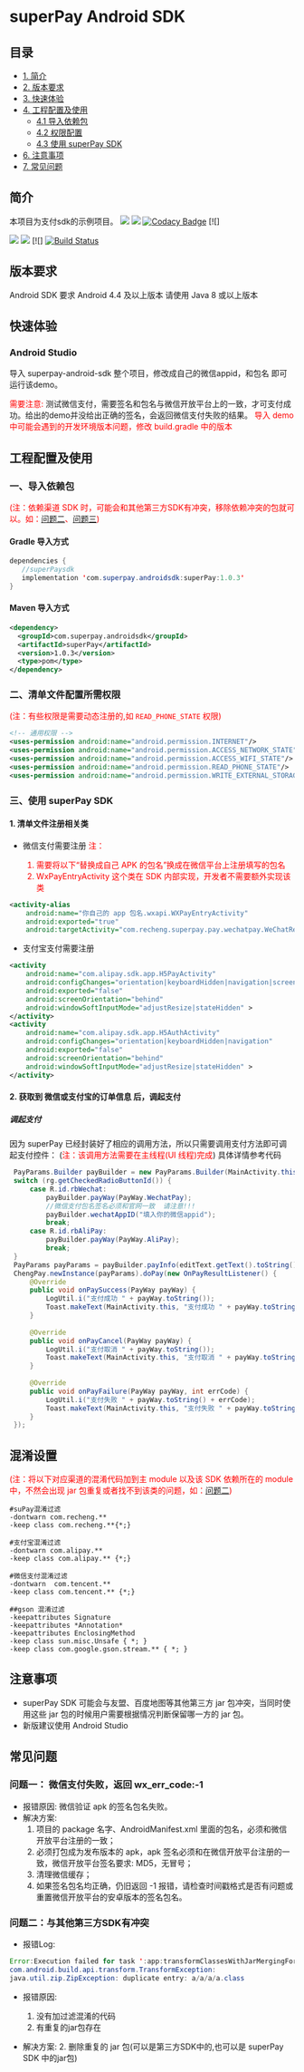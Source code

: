 # superPay Android SDK

## 目录
* [1. 简介](#1)
* [2. 版本要求](#2)
* [3. 快速体验](#3)
* [4. 工程配置及使用](#4)
    * [4.1 导入依赖包](#4.1)
    * [4.2 权限配置](#4.2)
    * [4.3 使用 superPay SDK](#4.3)
* [6. 注意事项](#6)
* [7. 常见问题](#issues)

## <h2 id='1'>简介</h2>
本项目为支付sdk的示例项目。
[![](https://img.shields.io/badge/API-14%2B-brightgreen.svg?style=flat)](https://android-arsenal.com/api?level=14) [![](https://img.shields.io/badge/platform-android-brightgreen.svg)](https://developer.android.com/index.html) [![Codacy Badge](https://img.shields.io/hexpm/l/plug.svg)](https://github.com/jeasonlzy/okhttp-OkGo/blob/master/LICENSE)  [![]

[![](https://img.shields.io/badge/superPay-v1.0.3-brightgreen.svg)](https://bintray.com/supay/superPay/superPay) [![](https://img.shields.io/badge/OkRx-v1.0.2-brightgreen.svg)](https://github.com/jeasonlzy/okhttp-OkGo) [![]
[![Build Status](https://travis-ci.org/google/gson.svg?branch=master)](https://travis-ci.org/google/gson)

## <h2 id='2'>版本要求</h2>
Android SDK 要求 Android 4.4 及以上版本
请使用 Java 8 或以上版本

## <h2 id='3'>快速体验</h2>
### Android Studio
导入 superpay-android-sdk 整个项目，修改成自己的微信appid，和包名 即可运行该demo。

<font color="red">需要注意: </font>测试微信支付，需要签名和包名与微信开放平台上的一致，才可支付成功。给出的demo并没给出正确的签名，会返回微信支付失败的结果。
<font color="red">导入 demo 中可能会遇到的开发环境版本问题，修改 build.gradle 中的版本</font>

## <h2 id='4'>工程配置及使用</h2>
### <h3 id='4.1'>一、导入依赖包</h3>

<font color='red'>(注：依赖渠道 SDK 时，可能会和其他第三方SDK有冲突，移除依赖冲突的包就可以。如：[问题二](#issue2)、[问题三](#issue3))</font>

#### Gradle 导入方式

```java
dependencies {
   //superPaysdk
   implementation 'com.superpay.androidsdk:superPay:1.0.3'
}
```

#### Maven 导入方式

```xml
<dependency>
  <groupId>com.superpay.androidsdk</groupId>
  <artifactId>superPay</artifactId>
  <version>1.0.3</version>
  <type>pom</type>
</dependency>
```


### <h3 id='4.2'>二、清单文件配置所需权限</h3>

<font color='red'>(注：有些权限是需要动态注册的,如 `READ_PHONE_STATE` 权限)</font>

``` xml
<!-- 通用权限 -->
<uses-permission android:name="android.permission.INTERNET"/>
<uses-permission android:name="android.permission.ACCESS_NETWORK_STATE"/>
<uses-permission android:name="android.permission.ACCESS_WIFI_STATE"/>
<uses-permission android:name="android.permission.READ_PHONE_STATE"/>
<uses-permission android:name="android.permission.WRITE_EXTERNAL_STORAGE"/>
```

### <h3 id='4.3'>三、使用 superPay SDK</h3>
#### 1. 清单文件注册相关类
- 微信支付需要注册
    <font color='red'> 注：
    1. 需要将以下“替换成自己 APK 的包名”换成在微信平台上注册填写的包名
    2. WxPayEntryActivity 这个类在 SDK 内部实现，开发者不需要额外实现该类
    </font>

```xml
<activity-alias                                                                
    android:name="你自己的 app 包名.wxapi.WXPayEntryActivity"           
    android:exported="true"                                                    
    android:targetActivity="com.recheng.superpay.pay.wechatpay.WeChatResult" />
```

- 支付宝支付需要注册

```xml
<activity                                                                   
    android:name="com.alipay.sdk.app.H5PayActivity"                         
    android:configChanges="orientation|keyboardHidden|navigation|screenSize"
    android:exported="false"                                                
    android:screenOrientation="behind"                                      
    android:windowSoftInputMode="adjustResize|stateHidden" >                
</activity>                                                                 
<activity                                                                   
    android:name="com.alipay.sdk.app.H5AuthActivity"                        
    android:configChanges="orientation|keyboardHidden|navigation"           
    android:exported="false"                                                
    android:screenOrientation="behind"                                      
    android:windowSoftInputMode="adjustResize|stateHidden" >                
</activity>                                                                                                                     
```
#### 2. 获取到 微信或支付宝的订单信息 后，调起支付
##### 调起支付

因为 superPay 已经封装好了相应的调用方法，所以只需要调用支付方法即可调起支付控件：
(<font color='red'>注：该调用方法需要在主线程(UI 线程)完成</font>)
具体详情参考代码
```java
 PayParams.Builder payBuilder = new PayParams.Builder(MainActivity.this);                                                
 switch (rg.getCheckedRadioButtonId()) {                                                                                 
     case R.id.rbWechat:                                                                                                 
         payBuilder.payWay(PayWay.WechatPay);                                                                            
         //微信支付包名签名必须和官网一致  请注意!!!                                                                                 
         payBuilder.wechatAppID("填入你的微信appid");                                                                          
         break;                                                                                                          
     case R.id.rbAliPay:                                                                                                 
         payBuilder.payWay(PayWay.AliPay);                                                                               
         break;                                                                                                          
 }                                                                                                                       
 PayParams payParams = payBuilder.payInfo(editText.getText().toString()).build();                                        
 ChengPay.newInstance(payParams).doPay(new OnPayResultListener() {                                                       
     @Override                                                                                                           
     public void onPaySuccess(PayWay payWay) {                                                                           
         LogUtil.i("支付成功 " + payWay.toString());                                                                         
         Toast.makeText(MainActivity.this, "支付成功 " + payWay.toString(), Toast.LENGTH_LONG).show();                       
     }                                                                                                                   
                                                                                                                         
     @Override                                                                                                           
     public void onPayCancel(PayWay payWay) {                                                                            
         LogUtil.i("支付取消 " + payWay.toString());                                                                         
         Toast.makeText(MainActivity.this, "支付取消 " + payWay.toString(), Toast.LENGTH_LONG).show();                       
     }                                                                                                                   
                                                                                                                         
     @Override                                                                                                           
     public void onPayFailure(PayWay payWay, int errCode) {                                                              
         LogUtil.i("支付失败 " + payWay.toString() + errCode);                                                               
         Toast.makeText(MainActivity.this, "支付失败 " + payWay.toString() + errCode, Toast.LENGTH_LONG).show();             
     }                                                                                                                   
 });                                                                                                                     
```

## 混淆设置
<font color='red'>(注：将以下对应渠道的混淆代码加到主 module 以及该 SDK 依赖所在的 module 中，不然会出现 jar 包重复或者找不到该类的问题，如：[问题二](#issue2))</font>

```
#suPay混淆过滤
-dontwarn com.recheng.**
-keep class com.recheng.**{*;}

#支付宝混淆过滤
-dontwarn com.alipay.**
-keep class com.alipay.** {*;}

#微信支付混淆过滤
-dontwarn  com.tencent.**
-keep class com.tencent.** {*;}

##gson 混淆过滤
-keepattributes Signature
-keepattributes *Annotation*
-keepattributes EnclosingMethod
-keep class sun.misc.Unsafe { *; }
-keep class com.google.gson.stream.** { *; }

```

## <h2 id='6'>注意事项</h2>

- superPay SDK 可能会与友盟、百度地图等其他第三方 jar 包冲突，当同时使用这些 jar 包的时候用户需要根据情况判断保留哪一方的 jar 包。
- 新版建议使用 Android Studio

## <span id = "issues">常见问题</span>
### 问题一： 微信支付失败，返回 wx_err_code:-1

- 报错原因:
    微信验证 apk 的签名包名失败。
- 解决方案:
    1. 项目的 package 名字、AndroidManifest.xml 里面的包名，必须和微信开放平台注册的一致；
    2. 必须打包成为发布版本的 apk，apk 签名必须和在微信开放平台注册的一致，微信开放平台签名要求: MD5，无冒号；
    3. 清理微信缓存；
    4. 如果签名包名均正确，仍旧返回 -1 报错，请检查时间戳格式是否有问题或重置微信开放平台的安卓版本的签名包名。
    
###  <span id = "issue2">问题二：与其他第三方SDK有冲突</span>

- 报错Log:

```java
Error:Execution failed for task ':app:transformClassesWithJarMergingForDebug'.
com.android.build.api.transform.TransformException:
java.util.zip.ZipException: duplicate entry: a/a/a/a.class
```

- 报错原因:
    1. 没有加过滤混淆的代码
    2. 有重复的jar包存在

- 解决方案:
    2. 删除重复的 jar 包(可以是第三方SDK中的,也可以是 superPay SDK 中的jar包)
